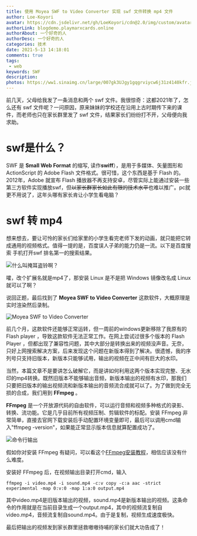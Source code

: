 ```yaml
---
title: 使用 Moyea SWF to Video Converter 实现 swf 文件转换 mp4 文件
author: Loe-Koyori
avatar: https://cdn.jsdelivr.net/gh/LoeKoyori/cdn@2.0/img/custom/avatar.png
authorLink: blogdemo.playmarxcards.online
authorAbout: 一个好奇的人
authorDesc: 一个好奇的人
categories: 技术
date: 2021-5-13 14:18:01
comments: true
tags: 
 - web
keywords: SWF
description: 
photos: https://ww1.sinaimg.cn/large/007gk3UJgy1gqgrviycw6j31z4140kfr.jpg
---
```

前几天，父母给我发了一条消息和两个 swf 文件。我很惊奇：这都2021年了，怎么还有 swf 文件呢？一问原因，原来妹妹的学校还在沿用上古时期传下来的课件，而老师也只在家长群里发了 swf 文件，结果家长们纷纷打不开，父母便向我求助。

# swf是什么？

SWF 是 **Small Web Format** 的缩写, 读作**swiff**），是用于多媒体、矢量图形和 ActionScript 的 Adobe Flash 文件格式。很可惜，这个东西是基于 Flash 的。2012年，Adobe 就宣布 Flash 播放器不再支持安卓，尽管实际上能通过安装一些第三方软件实现播放swf，但~~以家长群家长如此有限的技术水平~~也难以推广。pc就更不用说了，这年头哪有家长肯让小学生看电脑？

# swf 转 mp4

想来想去，要让可怜的家长们给家里的小学生看完老师下发的动画，就只能把它转成通用的视频格式。值得一提的是，百度误人子弟的能力仍是一流。以下是百度搜索  手机打开swf  排名第一的搜索结果。

![什么叫掩耳盗铃啊？](https://exp-picture.cdn.bcebos.com/836a6aee1c324b186e62014453a72633498448e7.jpg?x-bce-process=image%2Fresize%2Cm_lfit%2Cw_500%2Climit_1%2Fquality%2Cq_80)

嚯，改个扩展名就是mp4了，那安装 Linux 是不是把 Windows 镜像改名成 Linux 就可以了啊？

说回正题，最后找到了 **Moyea SWF to Video Converter** 这款软件，大概原理是实时渲染然后录制。

![Moyea SWF to Video Converter](http://ww1.sinaimg.cn/large/007gk3UJgy1gqg24z3zy1j30hc09vdi8.jpg)

前几个月，这款软件还能够正常运转，但一周前的windows更新移除了我原有的 Flash player ，导致这款软件无法正常工作。在网上尝试过很多个版本的 Flash Player ，但都出现了兼容性问题，其中大部分是转换出来的视频没声音。无奈，只好上网搜索解决方案，后来发现这个问题在新版本得到了解决。很遗憾，我的序列号只支持旧版本，新版本只能够试用，输出的视频在正中间有巨大的水印。

当然，本篇文章不是要讲怎么破解它，而是讲如何利用这两个版本实现完整、无水印的mp4转换。既然旧版本不能够输出音频，新版本输出的视频有水印，那我们只要把旧版本的输出视频流和新版本输出的音频流合成就可以了。为了做到完全无损的合成，我们用到 **FFmpeg** 。

**FFmpeg** 是一个开放源代码的自由软件，可以运行音频和视频多种格式的录影、转换、流功能。它是几乎目前所有视频压制、剪辑软件的标配。安装 FFmpeg 非常简单，直接去官网下载安装后手动配置环境变量即可，最后可以调用cmd输入"ffmpeg -version"，如果能正常显示版本信息就算配置成功了。

![命令行输出](http://ww1.sinaimg.cn/large/007gk3UJgy1gqgrgh0norj30qi089mx9.jpg)

假如你对安装 FFmpeg 有疑问，可以看这个[FFmpeg安装教程](https://www.jianshu.com/p/2b609afb9800)，相信应该没有什么难度。

安装好 FFmpeg 后，在视频输出目录打开cmd，输入

```
ffmpeg -i video.mp4 -i sound.mp4 -c:v copy -c:a aac -strict experimental -map 0:v:0 -map 1:a:0 output.mp4
```

其中video.mp4是旧版本输出的视频，sound.mp4是新版本输出的视频。这条命令的作用就是在当前目录生成一个output.mp4，其中的视频流复制自video.mp4，音频流复制自sound.mp4。由于是复制，视频生成速度极快。

最后把输出的视频发到家长群里拯救嗷嗷待哺的家长们就大功告成了！

